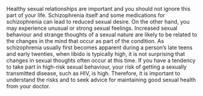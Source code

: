 Healthy sexual relationships are important and you should not ignore
this part of your life. Schizophrenia itself and some medications for
schizophrenia can lead to reduced sexual desire. On the other hand,
you may experience unusual or strong sexual feelings. Increased sexual
behaviour and strange thoughts of a sexual nature are likely to be
related to the changes in the mind that occur as part of the
condition. As schizophrenia usually first becomes apparent during a
person’s late teens and early twenties, when libido is typically high,
it is not surprising that changes in sexual thoughts often occur at
this time. If you have a tendency to take part in high-risk sexual
behaviour, your risk of getting a sexually transmitted disease, such
as HIV, is high. Therefore, it is important to understand the risks
and to seek advice for maintaining good sexual health from your
doctor.

